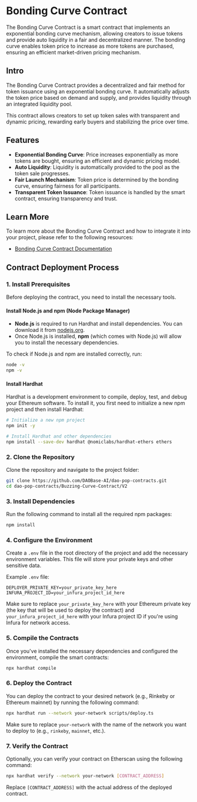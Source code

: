 
# Bonding Curve Contract

The Bonding Curve Contract is a smart contract that implements an exponential bonding curve mechanism, allowing creators to issue tokens and provide auto liquidity in a fair and decentralized manner. The bonding curve enables token price to increase as more tokens are purchased, ensuring an efficient market-driven pricing mechanism.

## Intro

The Bonding Curve Contract provides a decentralized and fair method for token issuance using an exponential bonding curve. It automatically adjusts the token price based on demand and supply, and provides liquidity through an integrated liquidity pool.

This contract allows creators to set up token sales with transparent and dynamic pricing, rewarding early buyers and stabilizing the price over time.

## Features

- **Exponential Bonding Curve**: Price increases exponentially as more tokens are bought, ensuring an efficient and dynamic pricing model.
- **Auto Liquidity**: Liquidity is automatically provided to the pool as the token sale progresses.
- **Fair Launch Mechanism**: Token price is determined by the bonding curve, ensuring fairness for all participants.
- **Transparent Token Issuance**: Token issuance is handled by the smart contract, ensuring transparency and trust.

## Learn More

To learn more about the Bonding Curve Contract and how to integrate it into your project, please refer to the following resources:
- [Bonding Curve Contract Documentation](https://github.com/DAOBase-AI/dao-pop-contracts/new/main/Buzzing-Curve-Contract/V2/README.md)

## Contract Deployment Process

### 1. Install Prerequisites

Before deploying the contract, you need to install the necessary tools.

#### Install **Node.js** and **npm** (Node Package Manager)

- **Node.js** is required to run Hardhat and install dependencies. You can download it from [nodejs.org](https://nodejs.org/).
- Once Node.js is installed, **npm** (which comes with Node.js) will allow you to install the necessary dependencies.

To check if Node.js and npm are installed correctly, run:
```bash
node -v
npm -v
```

#### Install **Hardhat**

Hardhat is a development environment to compile, deploy, test, and debug your Ethereum software. To install it, you first need to initialize a new npm project and then install Hardhat:

```bash
# Initialize a new npm project
npm init -y

# Install Hardhat and other dependencies
npm install --save-dev hardhat @nomiclabs/hardhat-ethers ethers
```

### 2. Clone the Repository

Clone the repository and navigate to the project folder:

```bash
git clone https://github.com/DAOBase-AI/dao-pop-contracts.git
cd dao-pop-contracts/Buzzing-Curve-Contract/V2
```

### 3. Install Dependencies

Run the following command to install all the required npm packages:

```bash
npm install
```

### 4. Configure the Environment

Create a `.env` file in the root directory of the project and add the necessary environment variables. This file will store your private keys and other sensitive data.

Example `.env` file:

```plaintext
DEPLOYER_PRIVATE_KEY=your_private_key_here
INFURA_PROJECT_ID=your_infura_project_id_here
```

Make sure to replace `your_private_key_here` with your Ethereum private key (the key that will be used to deploy the contract) and `your_infura_project_id_here` with your Infura project ID if you're using Infura for network access.

### 5. Compile the Contracts

Once you've installed the necessary dependencies and configured the environment, compile the smart contracts:

```bash
npx hardhat compile
```

### 6. Deploy the Contract

You can deploy the contract to your desired network (e.g., Rinkeby or Ethereum mainnet) by running the following command:

```bash
npx hardhat run --network your-network scripts/deploy.ts
```

Make sure to replace `your-network` with the name of the network you want to deploy to (e.g., `rinkeby`, `mainnet`, etc.).

### 7. Verify the Contract

Optionally, you can verify your contract on Etherscan using the following command:

```bash
npx hardhat verify --network your-network [CONTRACT_ADDRESS]
```

Replace `[CONTRACT_ADDRESS]` with the actual address of the deployed contract.
